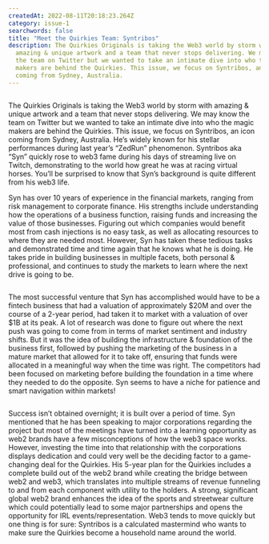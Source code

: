 ```yaml
---
createdAt: 2022-08-11T20:18:23.264Z
category: issue-1
searchwords: false
title: "Meet the Quirkies Team: Syntribos"
description: The Quirkies Originals is taking the Web3 world by storm with
  amazing & unique artwork and a team that never stops delivering. We may know
  the team on Twitter but we wanted to take an intimate dive into who the magic
  makers are behind the Quirkies. This issue, we focus on Syntribos, an icon
  coming from Sydney, Australia.
---
```

<img src="/img/img_4994.png" alt="" title="Syntribos at NFT NYC, June 2022" class="wrap right size_md vertical"/>

The Quirkies Originals is taking the Web3 world by storm with amazing & unique artwork and a team that never stops delivering. We may know the team on Twitter but we wanted to take an intimate dive into who the magic makers are behind the Quirkies. This issue, we focus on Syntribos, an icon coming from Sydney, Australia. He’s widely known for his stellar performances during last year’s “ZedRun” phenomenon. Syntribos aka “Syn” quickly rose to web3 fame during his days of streaming live on Twitch, demonstrating to the world how great he was at racing virtual horses. You’ll be surprised to know that Syn’s background is quite different from his web3 life.

Syn has over 10 years of experience in the financial markets, ranging from risk management to corporate finance. His strengths include understanding how the operations of a business function, raising funds and increasing the value of those businesses. Figuring out which companies would benefit most from cash injections is no easy task, as well as allocating resources to where they are needed most. However, Syn has taken these tedious tasks and demonstrated time and time again that he knows what he is doing. He takes pride in building businesses in multiple facets, both personal & professional, and continues to study the markets to learn where the next drive is going to be. 

<img src="/img/img_4929.jpeg" alt="" title="Syntribos talking to holders, NFT NYC June 2022" class="wrap left size_md horizontal"/>

The most successful venture that Syn has accomplished would have to be a fintech business that had a valuation of approximately $20M and over the course of a 2-year period, had taken it to market with a valuation of over $1B at its peak. A lot of research was done to figure out where the next push was going to come from in terms of market sentiment and industry shifts. But it was the idea of building the infrastructure & foundation of the business first, followed by pushing the marketing of the business in a mature market that allowed for it to take off, ensuring that funds were allocated in a meaningful way when the time was right. The competitors had been focused on marketing before building the foundation in a time where they needed to do the opposite. Syn seems to have a niche for patience and smart navigation within markets!

<img src="/img/syn-pfp.png" alt="" title="" class="wrap right size_md vertical"/>

Success isn’t obtained overnight; it is built over a period of time. Syn mentioned that he has been speaking to major corporations regarding the project but most of the meetings have turned into a learning opportunity as web2 brands have a few misconceptions of how the web3 space works. However, investing the time into that relationship with the corporations displays dedication and could very well be the deciding factor to a game-changing deal for the Quirkies. His 5-year plan for the Quirkies includes a complete build out of the web2 brand while creating the bridge between web2 and web3, which translates into multiple streams of revenue funneling to and from each component with utility to the holders. A strong, significant global web2 brand enhances the idea of the sports and streetwear culture which could potentially lead to some major partnerships and opens the opportunity for IRL events/representation. Web3 tends to move quickly but one thing is for sure: Syntribos is a calculated mastermind who wants to make sure the Quirkies become a household name around the world.